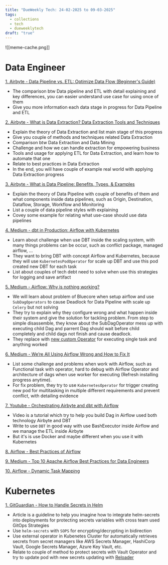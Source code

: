```yaml
---
title: "DueWeekly Tech: 24-02-2025 to 09-03-2025"
tags:
  - collections
  - tech
  - dueweeklytech
draft: "true"
---
```


![[meme-cache.png]]

# Data Engineer

[1. Airbyte - Data Pipeline vs. ETL: Optimize Data Flow (Beginner's Guide)](https://airbyte.com/data-engineering-resources/data-pipeline-vs-etl)

- The comparison btw Data pipeline and ETL with detail explaining and key differences, you can easier understand use case for using once of them
- Give you more information each data stage in progress for Data Pipeline and ETL

[2. Airbyte - What is Data Extraction? Data Extraction Tools and Techniques](https://airbyte.com/data-engineering-resources/data-extraction)

- Explain the theory of Data Extraction and list main stage of this progress
- Give you couple of methods and techniques related Data Extraction
- Comparison btw Data Extraction and Data Mining
- Challenge and how we can handle extraction for empowering business
- Tools and usage for applying ETL for Data Extraction, and learn how to automate that one
- Relate to best practices in Data Extraction
- In the end, you will have couple of example real world with applying Data Extraction progress

[3. Airbyte - What is Data Pipeline: Benefits, Types, & Examples](https://airbyte.com/data-engineering-resources/data-pipeline)

- Explain the theory of Data Pipeline with couple of benefits of them and what components inside data pipelines, such as Origin, Destination, Dataflow, Storage, Workflow and Monitoring
- List a couple of data pipeline styles with explaining
- Covey some example for relating what use-case should use data pipelines

[4. Medium - dbt in Production: Airflow with Kubernetes](https://medium.com/@dennis-sin/dbt-in-production-airflow-with-kubernetes-36db10d2a8f1)

- Learn about challenge when use DBT inside the scaling system, with many things problems can be occur, such as conflict package, managed airflow, ...
- They want to bring DBT with concept Airflow and Kubernetes, because they will use `KubernetesPodOperator` for scale up DBT and use this pod created new DBT for each task
- List about couples of tech debt need to solve when use this strategies for logging and save artifact

[5. Medium - Airflow: Why is nothing working?](https://medium.com/bluecore-engineering/airflow-why-is-nothing-working-f705eb6b7b04)

- We will learn about problem of Bluecore when setup airflow and use `SubDagOperators` to cause Deadlock for Data Pipeline with scale up `Celery` but not solving
- They try to explain why they configure wrong and what happen inside their system and give the solution for tackling problem. From step to simple disassemble, they know about the SubDagOperator mess up with executing child Dag and parrent Dag should wait before child completely and child dags not finish and cause deadlock.
- They replace with [new custom Operator](https://gist.github.com/JLDLaughlin/2e60fa47704a9f4536b837e62dc8b14e) for executing single task and anything worked

[6. Medium - We’re All Using Airflow Wrong and How to Fix It](https://medium.com/bluecore-engineering/were-all-using-airflow-wrong-and-how-to-fix-it-a56f14cb0753)

- List some challenge and problems when work with Airflow, such as Functional task with operator, hard to debug with Airflow Operator and architecture of dags when use worker for executing (Refresh installing progress anytime).
- For fix problem, they try to use `KubernetesOperator` for trigger creating new pod for multitasking in multiple different requirements and prevent conflict, with detailing evidence

[7. Youtube - Orchestrating Airbyte and dbt with Airflow](https://www.youtube.com/watch?v=rBsfUiHoNdc)

- Video is a tutorial which try to help you build Dag in Airflow used both technology Airbyte and DBT
- Write to use `DBT` in good way with use BashExecutor inside Airflow and we manage the ETL inside Airbyte
- But it's is use Docker and maybe different when you use it with Kubernetes

[8. Airflow - Best Practices of Airflow](https://airflow.apache.org/docs/apache-airflow/stable/best-practices.html)

[9. Medium - Top 10 Apache Airflow Best Practices for Data Engineers](https://medium.com/@Nelsonalfonso/top-10-apache-airflow-best-practices-for-data-engineers-f72de2b6175d)

[10. Airflow - Dynamic Task Mapping](https://airflow.apache.org/docs/apache-airflow/stable/authoring-and-scheduling/dynamic-task-mapping.html)
# Kubernetes

[1. GitGuardian - How to Handle Secrets in Helm](https://blog.gitguardian.com/how-to-handle-secrets-in-helm/)

- Article is a guideline to help you imagine how to integrate helm-secrets into deployments for protecting secrets variables with cross team used GitOps Strategies
- Use `helm-secrets` with `SOPS` for encrypting/decrypting in bidirection
- Use external operator in Kubenetes Cluster for automatically retrieves secrets from secret managers like AWS Secrets Manager, HashiCorp Vault, Google Secrets Manager, Azure Key Vault, etc.
- Relate to couple of method to protect secrets with Vault Operator and try to update pod with new secrets updating with [Reloader](https://github.com/stakater/Reloader?ref=blog.gitguardian.com)